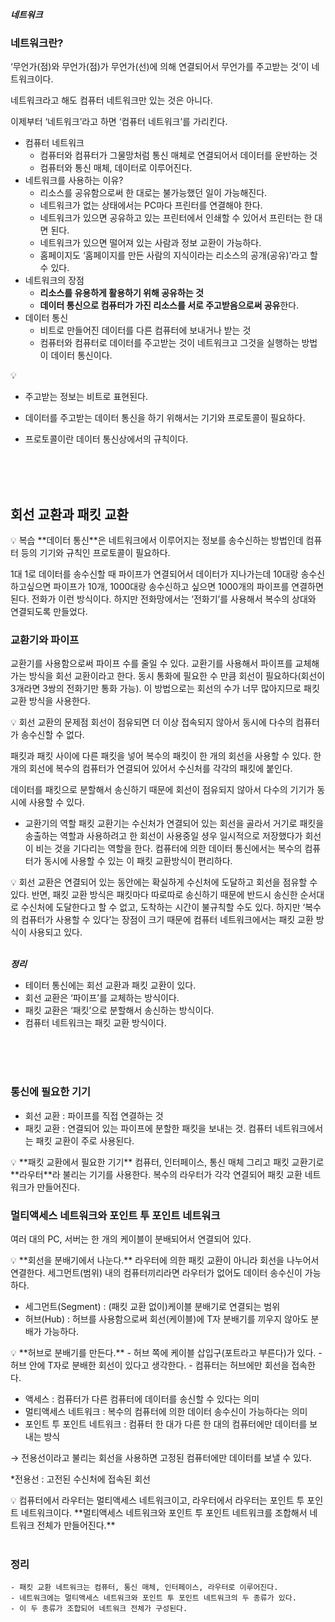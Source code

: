 **_네트워크_**

### 네트워크란?

‘무언가(점)와 무언가(점)가 무언가(선)에 의해 연결되어서 무언가를 주고받는 것’이 네트워크이다.

네트워크라고 해도 컴퓨터 네트워크만 있는 것은 아니다.

이제부터 ‘네트워크’라고 하면 ‘컴퓨터 네트워크’를 가리킨다.

- 컴퓨터 네트워크
  - 컴퓨터와 컴퓨터가 그물망처럼 통신 매체로 연결되어서 데이터를 운반하는 것
  - 컴퓨터와 통신 매체, 데이터로 이루어진다.
- 네트워크를 사용하는 이유?
  - 리소스를 공유함으로써 한 대로는 불가능했던 일이 가능해진다.
  - 네트워크가 없는 상태에서는 PC마다 프린터를 연결해야 한다.
  - 네트워크가 있으면 공유하고 있는 프린터에서 인쇄할 수 있어서 프린터는 한 대면 된다.
  - 네트워크가 있으면 떨어져 있는 사람과 정보 교환이 가능하다.
  - 홈페이지도 ‘홈페이지를 만든 사람의 지식이라는 리소스의 공개(공유)’라고 할 수 있다.
- 네트워크의 장점
  - **리소스를 유용하게 활용하기 위해 공유하는 것**
  - **데이터 통신으로 컴퓨터가 가진 리소스를 서로 주고받음으로써 공유**한다.
- 데이터 통신
  - 비트로 만들어진 데이터를 다른 컴퓨터에 보내거나 받는 것
  - 컴퓨터와 컴퓨터로 데이터를 주고받는 것이 네트워크고 그것을 실행하는 방법이 데이터 통신이다.

<aside>
💡

- 주고받는 정보는 비트로 표현된다.

- 데이터를 주고받는 데이터 통신을 하기 위해서는 기기와 프로토콜이 필요하다.

- 프로토콜이란 데이터 통신상에서의 규칙이다.

</aside>

<br />
<br />
<br />

## 회선 교환과 패킷 교환

<aside>
💡 복습
**데이터 통신**은 네트워크에서  이루어지는 정보를 송수신하는 방법인데 컴퓨터 등의 기기와 규칙인 프로토콜이 필요하다.

</aside>

1대 1로 데이터를 송수신할 때 파이프가 연결되어서 데이터가 지나가는데 10대랑 송수신하고싶으면 파이프가 10개, 1000대랑 송수신하고 싶으면 1000개의 파이프를 연결하면된다. 전화가 이런 방식이다. 하지만 전화망에서는 ‘전화기’를 사용해서 복수의 상대와 연결되도록 만들었다.

### 교환기와 파이프

교환기를 사용함으로써 파이프 수를 줄일 수 있다. 교환기를 사용해서 파이프를 교체해가는 방식을 회선 교환이라고 한다. 동시 통화에 필요한 수 만큼 회선이 필요하다(회선이 3개라면 3쌍의 전화기만 통화 가능). 이 방법으로는 회선의 수가 너무 많아지므로 패킷 교환 방식을 사용한다.

<aside>
💡 회선 교환의 문제점
회선이 점유되면 더 이상 접속되지 않아서 동시에 다수의 컴퓨터가 송수신할 수 없다.

</aside>

패킷과 패킷 사이에 다른 패킷을 넣어 복수의 패킷이 한 개의 회선을 사용할 수 있다. 한 개의 회선에 복수의 컴퓨터가 연결되어 있어서 수신처를 각각의 패킷에 붙인다.

데이터를 패킷으로 분할해서 송신하기 때문에 회선이 점유되지 않아서 다수의 기기가 동시에 사용할 수 있다.

- 교환기의 역할
  패킷 교환기는 수신처가 연결되어 있는 회선을 골라서 거기로 패킷을 송출하는 역할과 사용하려고 한 회선이 사용중일 셩우 일시적으로 저장했다가 회선이 비는 것을 기다리는 역할을 한다. 컴퓨터에 의한 데이터 통신에서는 복수의 컴퓨터가 동시에 사용할 수 있는 이 패킷 교환방식이 편리하다.

<aside>
💡 회선 교환은 연결되어 있는 동안에는 확실하게 수신처에 도달하고 회선을 점유할 수 있다. 반면, 패킷 교환 방식은 패킷마다 따로따로 송신하기 때문에 반드시 송신한 순서대로 수신처에 도달한다고 할 수 없고, 도착하는 시간이 불규칙할 수도 있다.
하지만 ‘복수의 컴퓨터가 사용할 수 있다’는 장점이 크기 때문에 컴퓨터 네트워크에서는 패킷 교환 방식이 사용되고 있다.

</aside>

<br />

<aside>

**_정리_**

- 테이터 통신에는 회선 교환과 패킷 교환이 있다.
- 회선 교환은 ‘파이프’를 교체하는 방식이다.
- 패킷 교환은 ‘패킷’으로 분할해서 송신하는 방식이다.
- 컴퓨터 네트워크는 패킷 교환 방식이다.
</aside>

<br />
<br />
<br />

### 통신에 필요한 기기

- 회선 교환 : 파이프를 직접 연결하는 것
- 패킷 교환 : 연결되어 있는 파이프에 분할한 패킷을 보내는 것. 컴퓨터 네트워크에서는 패킷 교환이 주로 사용된다.

<aside>
💡 **패킷 교환에서 필요한 기기**
컴퓨터, 인터페이스, 통신 매체 그리고 패킷 교환기로 **라우터**라 불리는 기기를 사용한다.
복수의 라우터가 각각 연결되어 패킷 교환 네트워크가 만들어진다.

</aside>

### 멀티액세스 네트워크와 포인트 투 포인트 네트워크

여러 대의 PC, 서버는 한 개의 케이블이 분배되어서 연결되어 있다.

<aside>
💡 **회선을 분배기에서 나눈다.**
라우터에 의한 패킷 교환이 아니라 회선을 나누어서 연결한다.
세그먼트(범위) 내의 컴퓨터끼리라면 라우터가 없어도 데이터 송수신이 가능하다.

</aside>

- 세그먼트(Segment) : (패킷 교환 없이)케이블 분배기로 연결되는 범위
- 허브(Hub) : 허브를 사용함으로써 회선(케이블)에 T자 분배기를 끼우지 않아도 분배가 가능하다.

<aside>
💡 **허브로 분배기를 만든다.**
- 허브 쪽에 케이블 삽입구(포트라고 부른다)가 있다.
- 허브 안에 T자로 분배한 회선이 있다고 생각한다.
- 컴퓨터는 허브에만 회선을 접속한다.

</aside>

- 액세스 : 컴퓨터가 다른 컴퓨터에 데이터를 송신할 수 있다는 의미
- 멀티액세스 네트워크 : 복수의 컴퓨터에 의한 데이터 송수신이 가능하다는 의미
- 포인트 투 포인트 네트워크 : 컴퓨터 한 대가 다른 한 대의 컴퓨터에만 데이터를 보내는 방식

→ 전용선이라고 불리는 회선을 사용하면 고정된 컴퓨터에만 데이터를 보낼 수 있다.

\*전용선 : 고전된 수신처에 접속된 회선

<aside>
💡 컴퓨터에서 라우터는 멀티액세스 네트워크이고, 라우터에서 라우터는 포인트 투 포인트 네트워크이다.
**멀티액세스 네트워크와 포인트 투 포인트 네트워크를 조합해서 네트워크 전체가 만들어진다.**

</aside>

<br />

### 정리

    - 패킷 교환 네트워크는 컴퓨터, 통신 매체, 인터페이스, 라우터로 이루어진다.
    - 네트워크에는 멀티액세스 네트워크와 포인트 투 포인트 네트워크의 두 종류가 있다.
    - 이 두 종류가 조합되어 네트워크 전체가 구성된다.
